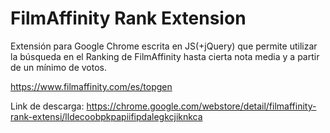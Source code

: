# FilmAffinity Rank Extension
Extensión para Google Chrome escrita en JS(+jQuery) que permite utilizar la búsqueda en el Ranking de FilmAffinity hasta cierta nota media y a partir de un mínimo de votos. 

https://www.filmaffinity.com/es/topgen

Link de descarga: https://chrome.google.com/webstore/detail/filmaffinity-rank-extensi/lldecoobpkpapiifipdalegkcjiknkca
